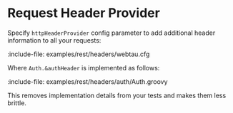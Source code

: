 # Request Header Provider

Specify `httpHeaderProvider` config parameter to add additional header information to all your requests:

:include-file: examples/rest/headers/webtau.cfg

Where `Auth.&authHeader` is implemented as follows:

:include-file: examples/rest/headers/auth/Auth.groovy

This removes implementation details from your tests and makes them less brittle.  

